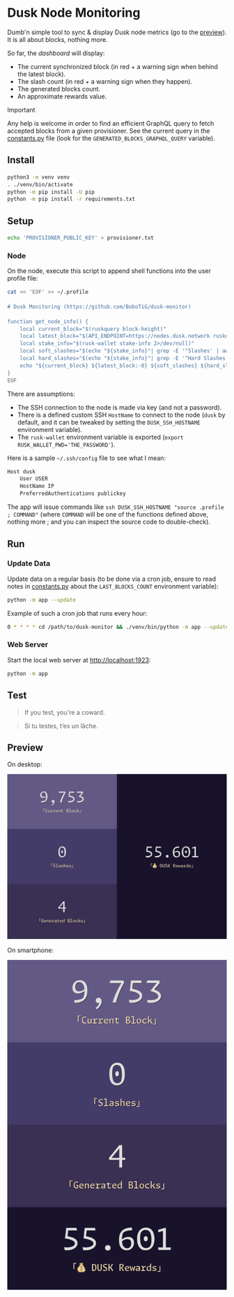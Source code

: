 # Dusk Node Monitoring

Dumb'n simple tool to sync & display Dusk node metrics (go to the [preview](#preview)).
It is all about blocks, nothing more.

So far, the *dashboard* will display:
- The current synchronized block (in red + a warning sign when behind the latest block).
- The slash count (in red + a warning sign when they happen).
- The generated blocks count.
- An approximate rewards value.

> [!IMPORTANT]
> Any help is welcome in order to find an efficient GraphQL query to fetch accepted blocks from a given provisioner.
> See the current query in the [constants.py](app/constants.py) file (look for the `GENERATED_BLOCKS_GRAPHQL_QUERY` variable).

## Install

```bash
python3 -m venv venv
. ./venv/bin/activate
python -m pip install -U pip
python -m pip install -r requirements.txt
```

## Setup

```bash
echo 'PROVISIONER_PUBLIC_KEY' > provisioner.txt
```

### Node

On the node, execute this script to append shell functions into the user profile file:

```bash
cat << 'EOF' >> ~/.profile

# Dusk Monitoring (https://github.com/BoboTiG/dusk-monitor)

function get_node_info() {
    local current_block="$(ruskquery block-height)"
    local latest_block="$(API_ENDPOINT=https://nodes.dusk.network ruskquery block-height)"
    local stake_info="$(rusk-wallet stake-info 2>/dev/null)"
    local soft_slashes="$(echo "${stake_info}"| grep -E '^Slashes' | awk '{print $2}')"
    local hard_slashes="$(echo "${stake_info}"| grep -E '^Hard Slashes' | awk '{print $3}')"
    echo "${current_block} ${latest_block:-0} ${soft_slashes} ${hard_slashes}"
}
EOF
```

There are assumptions:
- The SSH connection to the node is made via key (and not a password).
- There is a defined custom SSH `HostName` to connect to the node (`dusk` by default, and it can be tweaked by setting the `DUSK_SSH_HOSTNAME` environment variable).
- The `rusk-wallet` environment variable is exported (`export RUSK_WALLET_PWD='THE_PASSWORD'`).

Here is a sample `~/.ssh/config` file to see what I mean:

```bash
Host dusk
    User USER
    HostName IP
    PreferredAuthentications publickey
```

The app will issue commands like `ssh DUSK_SSH_HOSTNAME "source .profile ; COMMAND"` (where `COMMAND` will be one of the functions defined above, nothing more ; and you can inspect the source code to double-check).

## Run

### Update Data

Update data on a regular basis (to be done via a cron job, ensure to read notes in [constants.py](app/constants.py) about the `LAST_BLOCKS_COUNT` environment variable):

```bash
python -m app --update
```

Example of such a cron job that runs every hour:

```bash
0 * * * * cd /path/to/dusk-monitor && ./venv/bin/python -m app --update
```

### Web Server

Start the local web server at [http://localhost:1923](http://localhost:1923):

```bash
python -m app
```

## Test

> If you test, you're a coward.

> Si tu testes, t’es un lâche.

## Preview

On desktop:

![Preview on a large screen](./screenshots/dusk-monitoring-large-screen.png)

On smartphone:

![Preview on a small screen](./screenshots/dusk-monitoring-small-screen.png)
